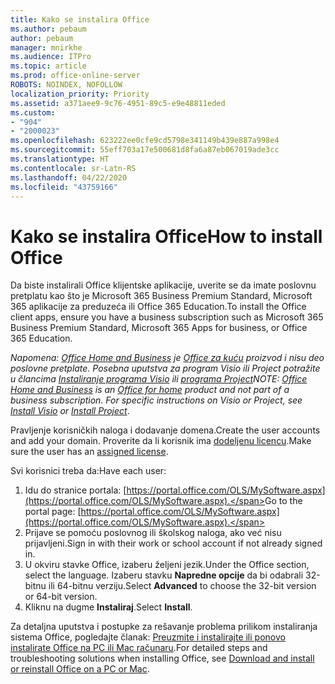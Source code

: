```yaml
---
title: Kako se instalira Office
ms.author: pebaum
author: pebaum
manager: mnirkhe
ms.audience: ITPro
ms.topic: article
ms.prod: office-online-server
ROBOTS: NOINDEX, NOFOLLOW
localization_priority: Priority
ms.assetid: a371aee9-9c76-4951-89c5-e9e48811eded
ms.custom:
- "904"
- "2000023"
ms.openlocfilehash: 623222ee0cfe9cd5798e341149b439e887a998e4
ms.sourcegitcommit: 55eff703a17e500681d8fa6a87eb067019ade3cc
ms.translationtype: HT
ms.contentlocale: sr-Latn-RS
ms.lasthandoff: 04/22/2020
ms.locfileid: "43759166"
---
```

# <a name="how-to-install-office"></a><span data-ttu-id="91e57-102">Kako se instalira Office</span><span class="sxs-lookup"><span data-stu-id="91e57-102">How to install Office</span></span>

<span data-ttu-id="91e57-103">Da biste instalirali Office klijentske aplikacije, uverite se da imate poslovnu pretplatu kao što je Microsoft 365 Business Premium Standard, Microsoft 365 aplikacije za preduzeća ili Office 365 Education.</span><span class="sxs-lookup"><span data-stu-id="91e57-103">To install the Office client apps, ensure you have a business subscription such as Microsoft 365 Business Premium Standard, Microsoft 365 Apps for business, or Office 365 Education.</span></span>
  
<span data-ttu-id="91e57-104">*Napomena: [Office Home and Business](https://products.office.com/home-and-business) je [Office za kuću](https://support.office.com/article/28cbc8cf-1332-4f04-9123-9b660abb629e?wt.mc_id=Alchemy_ClientDIA) proizvod i nisu deo poslovne pretplate. Posebna uputstva za program Visio ili Project potražite u člancima [Instaliranje programa Visio](https://support.office.com/article/f98f21e3-aa02-4827-9167-ddab5b025710) ili [programa Project](https://support.office.com/article/7059249b-d9fe-4d61-ab96-5c5bf435f281)*</span><span class="sxs-lookup"><span data-stu-id="91e57-104">*NOTE: [Office Home and Business](https://products.office.com/home-and-business) is an [Office for home](https://support.office.com/article/28cbc8cf-1332-4f04-9123-9b660abb629e?wt.mc_id=Alchemy_ClientDIA) product and not part of a business subscription. For specific instructions on Visio or Project, see [Install Visio](https://support.office.com/article/f98f21e3-aa02-4827-9167-ddab5b025710) or [Install Project](https://support.office.com/article/7059249b-d9fe-4d61-ab96-5c5bf435f281)*.</span></span>

<span data-ttu-id="91e57-105">Pravljenje korisničkih naloga i dodavanje domena.</span><span class="sxs-lookup"><span data-stu-id="91e57-105">Create the user accounts and add your domain.</span></span> <span data-ttu-id="91e57-106">Proverite da li korisnik ima [dodeljenu licencu](https://docs.microsoft.com/office365/admin/subscriptions-and-billing/assign-licenses-to-users).</span><span class="sxs-lookup"><span data-stu-id="91e57-106">Make sure the user has an [assigned license](https://docs.microsoft.com/office365/admin/subscriptions-and-billing/assign-licenses-to-users).</span></span>

<span data-ttu-id="91e57-107">Svi korisnici treba da:</span><span class="sxs-lookup"><span data-stu-id="91e57-107">Have each user:</span></span>

1. <span data-ttu-id="91e57-108">Idu do stranice portala: [https://portal.office.com/OLS/MySoftware.aspx](https://portal.office.com/OLS/MySoftware.aspx).</span><span class="sxs-lookup"><span data-stu-id="91e57-108">Go to the portal page: [https://portal.office.com/OLS/MySoftware.aspx](https://portal.office.com/OLS/MySoftware.aspx).</span></span>
2. <span data-ttu-id="91e57-109">Prijave se pomoću poslovnog ili školskog naloga, ako već nisu prijavljeni.</span><span class="sxs-lookup"><span data-stu-id="91e57-109">Sign in with their work or school account if not already signed in.</span></span>
3. <span data-ttu-id="91e57-110">U okviru stavke Office, izaberu željeni jezik.</span><span class="sxs-lookup"><span data-stu-id="91e57-110">Under the Office section, select the language.</span></span> <span data-ttu-id="91e57-111">Izaberu stavku **Napredne opcije** da bi odabrali 32-bitnu ili 64-bitnu verziju.</span><span class="sxs-lookup"><span data-stu-id="91e57-111">Select **Advanced** to choose the 32-bit version or 64-bit version.</span></span>
4. <span data-ttu-id="91e57-112">Kliknu na dugme **Instaliraj**.</span><span class="sxs-lookup"><span data-stu-id="91e57-112">Select **Install**.</span></span>

<span data-ttu-id="91e57-113">Za detaljna uputstva i postupke za rešavanje problema prilikom instaliranja sistema Office, pogledajte članak: [Preuzmite i instalirajte ili ponovo instalirate Office na PC ili Mac računaru](https://support.office.com/article/4414eaaf-0478-48be-9c42-23adc4716658?wt.mc_id=Alchemy_ClientDIA).</span><span class="sxs-lookup"><span data-stu-id="91e57-113">For detailed steps and troubleshooting solutions when installing Office, see [Download and install or reinstall Office on a PC or Mac](https://support.office.com/article/4414eaaf-0478-48be-9c42-23adc4716658?wt.mc_id=Alchemy_ClientDIA).</span></span>
